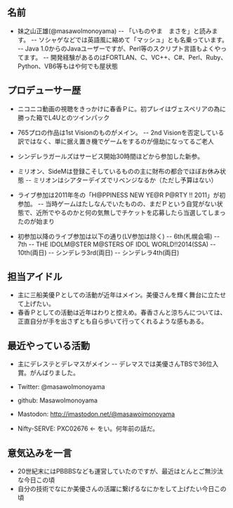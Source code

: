 ## 名前

- 妹之山正雄(@masawoImonoyama)
-- 「いものやま　まさを」と読みます。
-- ソシャゲなどでは英語風に縮めて「マッシュ」とも名乗っています。
-- Java 1.0からのJavaユーザーですが、Perl等のスクリプト言語もよくやってます。
-- 開発経験があるのはFORTLAN、C、VC++、C#、Perl、Ruby、Python、VB6等もはや何でも屋状態

## プロデューサー歴

- ニコニコ動画の視聴をきっかけに春香Ｐに。初プレイはヴェスペリアの為に勝った箱でL4Uとのツインパック
- 765プロの作品は1st Visionのものがメイン。
-- 2nd Visionを否定している訳ではなく、単に据え置き機でゲームをするのが億劫になってるご老人
- シンデレラガールズはサービス開始30時間ほどから参加した新参。
- ミリオン、SideMは登録こそしているものの主に財布の都合でほぼお休み状態
-- ミリオンはシアターデイズでリベンジなるか（ただし予算はない）

- ライブ参加は2011年冬の「H@PPINESS NEW YE@R P@RTY !! 2011」が初参加。
-- 当時ゲームはたしなんでいたものの、まだＰという自覚がない状態で、近所でやるのかと何の気無しでチケットを応募したら当選してしまったのが始まり

- 初参加以降のライブ参加は以下の通り(LV参加は除く)
-- 6th(札幌会場)
-- 7th
-- THE IDOLM@STER M@STERS OF IDOL WORLD!!2014(SSA)
-- 10th(両日)
-- シンデレラ3rd(両日)
-- シンデレラ4th(両日)

## 担当アイドル

- 主に三船美優Ｐとしての活動が近年はメイン。美優さんを輝く舞台に立たせて上げたい。
- 春香Ｐとしての活動は近年はわりと控えめ。春香さんと涼ちんについては、正直自分が手を出さずとも自ら歩いて行ってくれるような感もある。

## 最近やっている活動

- 主にデレステとデレマスがメイン
-- デレマスでは美優さんTBSで36位入賞。がんばりました。

- Twitter:  @masawoImonoyama
- github:   MasawoImonoyama
- Mastodon: http://imastodon.net/@masawoimonoyama 
- Nifty-SERVE: PXC02676 <- をい。何年前の話だ。

## 意気込みを一言

- 20世紀末にはPBBBSなども運営していたのですが、最近はとんとご無沙汰な今日この頃
- 自分の技術でなにか美優さんの活躍に繋げるなにかをして上げたい今日この頃
